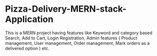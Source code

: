 # Pizza-Delivery-MERN-stack-Application

This is a MERN project having features like Keyword and category based Search, Add to Cart, Login Registration, Admin features ( Product management, User management, Order management, Mark orders as a delivered option ) etc.
